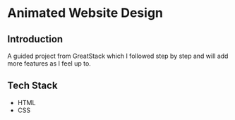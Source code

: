# Animated Website Design

## Introduction
A guided project from GreatStack which I followed step by step and will add more features as
I feel up to. 

## Tech Stack
* HTML
* CSS